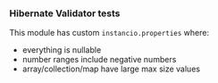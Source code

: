 ### Hibernate Validator tests

This module has custom `instancio.properties` where:

- everything is nullable
- number ranges include negative numbers
- array/collection/map have large max size values

